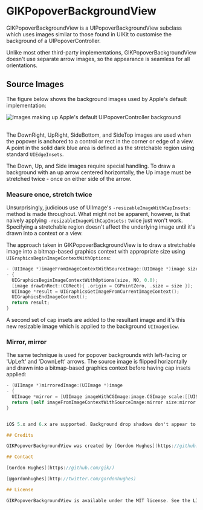 # GIKPopoverBackgroundView

GIKPopoverBackgroundView is a UIPopoverBackgroundView subclass which uses images similar to those found in UIKit to customise the background of a UIPopoverController.

Unlike most other third-party implementations, GIKPopoverBackgroundView doesn't use separate arrow images, so the  appearance is seamless for all orientations.

## Source Images

The figure below shows the background images used by Apple's default implementation:

<img src="https://github.com/GiK/GIKPopoverBackgroundView/raw/gh-pages/AppleDefaultBackgroundImages.png" alt="Images making up Apple's default UIPopoverController background" title="Shared artwork images" style="display:block; margin: 10px auto 30px auto;" class="center">

The DownRight, UpRight, SideBottom, and SideTop images are used when the popover is anchored to a control or rect in the corner or edge of a view. A point in the solid dark blue area is defined as the stretchable region using standard `UIEdgeInsets`.

The Down, Up, and Side images require special handling. To draw a background with an up arrow centered horizontally, the Up image must be stretched twice - once on either side of the arrow.

### Measure once, stretch twice

Unsurprisingly, judicious use of UIImage's `-resizableImageWithCapInsets:` method is made throughout. What might not be apparent, however, is that naively applying `-resizableImageWithCapInsets:` twice just won't work. Specifying a stretchable region doesn't affect the underlying image until it's drawn into a context or a view.

The approach taken in GIKPopoverBackgroundView is to draw a stretchable image into a bitmap-based graphics context with appropriate size using `UIGraphicsBeginImageContextWithOptions`:

``` objective-c
- (UIImage *)imageFromImageContextWithSourceImage:(UIImage *)image size:(CGSize)size
- {
  UIGraphicsBeginImageContextWithOptions(size, NO, 0.0);
  [image drawInRect:(CGRect){ .origin = CGPointZero, .size = size }];
  UIImage *result = UIGraphicsGetImageFromCurrentImageContext();
  UIGraphicsEndImageContext();
  return result;
}
```

A second set of cap insets are added to the resultant image and it's this new resizable image which is applied to the background `UIImageView`.

### Mirror, mirror

The same technique is used for popover backgrounds with left-facing or 'UpLeft' and 'DownLeft' arrows. The source image is flipped horizontally and drawn into a bitmap-based graphics context before having cap insets applied:

``` objective-c
- (UIImage *)mirroredImage:(UIImage *)image
- {
  UIImage *mirror = [UIImage imageWithCGImage:image.CGImage scale:[[UIScreen mainScreen] scale] orientation:UIImageOrientationUpMirrored];
  return [self imageFromImageContextWithSourceImage:mirror size:mirror.size];
}


iOS 5.x and 6.x are supported. Background drop shadows don't appear to work on subclasses of UIPopoverBackgroundView if the deployment target is iOS 5.x. In this instance, a drop shadow is added to the background's layer, and will animate in response to keyboard appearance.

## Credits

GIKPopoverBackgroundView was created by [Gordon Hughes](https://github.com/gik/).

## Contact

[Gordon Hughes](https://github.com/gik/)

[@gordonhughes](http://twitter.com/gordonhughes)

## License

GIKPopoverBackgroundView is available under the MIT license. See the LICENSE file for more information.
